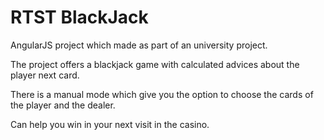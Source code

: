 # RTST BlackJack

AngularJS project which made as part of an university project.

The project offers a blackjack game with calculated advices about the player next card.

There is a manual mode which give you the option to choose the cards of the player and the dealer.


Can help you win in your next visit in the casino.

